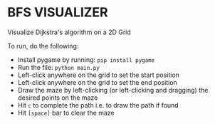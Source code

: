 # BFS VISUALIZER
Visualize Dijkstra's algorithm on a 2D Grid

To run, do the following:
- Install pygame by running: `pip install pygame`
- Run the file: `python main.py`
- Left-click anywhere on the grid to set the start position
- Left-click anywhere on the grid to set the end position
- Draw the maze by left-clicking (or left-clicking and dragging) the desired points on the maze
- Hit `c` to complete the path i.e. to draw the path if found
- Hit `[space]` bar to clear the maze
